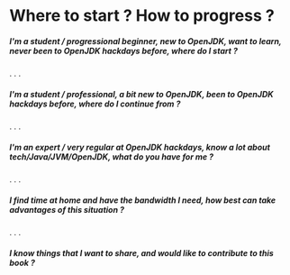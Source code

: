 # Where to start ? How to progress ?

##### I'm a student / progressional beginner, new to OpenJDK, want to learn, never been to OpenJDK hackdays before, where do I start ?
.
.
.

##### I'm a student / professional, a bit new to OpenJDK, been to OpenJDK hackdays before, where do I continue from ?

.
.
.

##### I'm an expert / very regular at OpenJDK hackdays, know a lot about tech/Java/JVM/OpenJDK, what do you have for me ?

.
.
.

##### I find time at home and have the bandwidth I need, how best can take advantages of this situation ?
.
.
.

##### I know things that I want to share, and would like to contribute to this book ?

